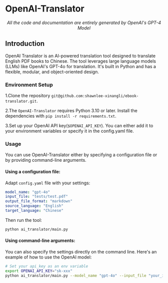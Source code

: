 # OpenAI-Translator

<p align="center">
    <em>All the code and documentation are entirely generated by OpenAI's GPT-4 Model</em>
</p>

## Introduction

OpenAI Translator is an AI-powered translation tool designed to translate English PDF books to Chinese. The tool leverages large language models (LLMs) like OpenAI's GPT-4o for translation. It's built in Python and has a flexible, modular, and object-oriented design. 

### Environment Setup

1.Clone the repository `git@github.com:shawnlee-xinangli/ebook-translator.git`.

2.The `OpenAI-Translator` requires Python 3.10 or later. Install the dependencies with `pip install -r requirements.txt`.

3.Set up your OpenAI API key(`$OPENAI_API_KEY`). You can either add it to your environment variables or specify it in the config.yaml file.

### Usage

You can use OpenAI-Translator either by specifying a configuration file or by providing command-line arguments.

#### Using a configuration file:

Adapt `config.yaml` file with your settings:

```yaml
model_name: "gpt-4o"
input_file: "tests/test.pdf"
output_file_format: "markdown"
source_language: "English"
target_language: "Chinese"
```

Then run the tool:

```bash
python ai_translator/main.py
```

#### Using command-line arguments:

You can also specify the settings directly on the command line. Here's an example of how to use the OpenAI model:

```bash
# Set your api_key as an env variable
export OPENAI_API_KEY="sk-xxx"
python ai_translator/main.py --model_name "gpt-4o" --input_file "your_input.pdf" --output_file_format "markdown" --source_language "English" --target_language "Chinese"
```
